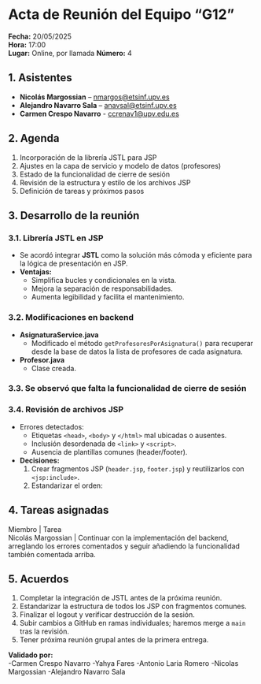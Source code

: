 # Acta de Reunión del Equipo “G12”

**Fecha:** 20/05/2025  
**Hora:** 17:00  
**Lugar:** Online, por llamada 
**Número:** 4

## 1. Asistentes
- **Nicolás Margossian** – nmargos@etsinf.upv.es  
- **Alejandro Navarro Sala** – anavsal@etsinf.upv.es  
- **Carmen Crespo Navarro** - ccrenav1@upv.edu.es
## 2. Agenda
1. Incorporación de la librería JSTL para JSP  
2. Ajustes en la capa de servicio y modelo de datos (profesores)  
3. Estado de la funcionalidad de cierre de sesión  
4. Revisión de la estructura y estilo de los archivos JSP  
5. Definición de tareas y próximos pasos  

## 3. Desarrollo de la reunión

### 3.1. Librería JSTL en JSP
- Se acordó integrar **JSTL** como la solución más cómoda y eficiente para la lógica de presentación en JSP.  
- **Ventajas:**  
  - Simplifica bucles y condicionales en la vista.  
  - Mejora la separación de responsabilidades.  
  - Aumenta legibilidad y facilita el mantenimiento.
### 3.2. Modificaciones en backend
- **AsignaturaService.java**  
  - Modificado el método `getProfesoresPorAsignatura()` para recuperar desde la base de datos la lista de profesores de cada asignatura.  
- **Profesor.java**  
  - Clase creada.  
### 3.3. Se observó que falta la funcionalidad de cierre de sesión

### 3.4. Revisión de archivos JSP
- Errores detectados:  
  - Etiquetas `<head>`, `<body>` y `</html>` mal ubicadas o ausentes.  
  - Inclusión desordenada de `<link>` y `<script>`.  
  - Ausencia de plantillas comunes (header/footer).  
- **Decisiones:**  
  1. Crear fragmentos JSP (`header.jsp`, `footer.jsp`) y reutilizarlos con `<jsp:include>`.  
  2. Estandarizar el orden: 

## 4. Tareas asignadas
Miembro               | Tarea                         
Nicolás Margossian    | Continuar con la implementación del backend, arreglando los errores comentados y seguir añadiendo la funcionalidad también comentada arriba.

## 5. Acuerdos
1. Completar la integración de JSTL antes de la próxima reunión.  
2. Estandarizar la estructura de todos los JSP con fragmentos comunes.  
3. Finalizar el logout y verificar destrucción de la sesión.  
4. Subir cambios a GitHub en ramas individuales; haremos merge a `main` tras la revisión.
5. Tener próxima reunión grupal antes de la primera entrega.  

**Validado por:**   
-Carmen Crespo Navarro
-Yahya Fares
-Antonio Laria Romero
-Nicolas Margossian
-Alejandro Navarro Sala 
